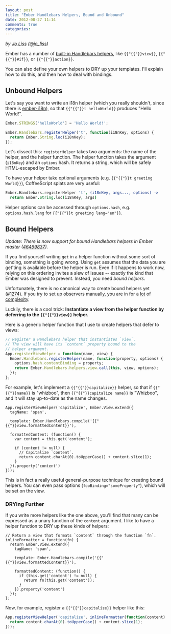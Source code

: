 ```yaml
---
layout: post
title: "Ember Handlebars Helpers, Bound and Unbound"
date: 2012-08-27 11:14
comments: true
categories:
---
```


*by [Jo Liss](http://www.solitr.com/blog/) ([@jo_liss](https://twitter.com/jo_liss))*

Ember has a number of [built-in Handlebars
helpers](http://docs.edge.emberjs.com/symbols/Handlebars.helpers.html), like
`{{"{{"}}view}}`, `{{"{{"}}#if}}`, or `{{"{{"}}action}}`.

You can also define your own helpers to DRY up your templates. I'll explain
how to do this, and then how to deal with bindings.

## Unbound Helpers

Let's say you want to write an i18n helper (which you really shouldn't, since
there is [ember-i18n](https://github.com/zendesk/ember-i18n)), so that `{{"{{"}}t
helloWorld}}` produces "Hello World!".

```javascript
Ember.STRINGS['helloWorld'] = 'Hello World!';

Ember.Handlebars.registerHelper('t', function(i18nKey, options) {
  return Ember.String.loc(i18nKey);
});
```

Let's dissect this: `registerHelper` takes two arguments: the name of the
helper, and the helper function. The helper function takes the argument
(`i18nKey`) and an `options` hash. It returns a string, which will be safely
HTML-escaped by Ember.

To have your helper take optional arguments (e.g. `{{"{{"}}t greeting World}}`),
CoffeeScript splats are very useful:

```coffeescript
Ember.Handlebars.registerHelper 't', (i18nKey, args..., options) ->
  return Ember.String.loc(i18nKey, args)
```

Helper options can be accessed through `options.hash`, e.g.
`options.hash.lang` for `{{"{{"}}t greeting lang="en"}}`.

## Bound Helpers

*Update: There is now support for bound Handlebars helpers in Ember master
([46469837](https://github.com/emberjs/ember.js/commit/46469831e7fe22d43b5dcfdf7ff60bd7000aa9de)).*

If you find yourself writing `get` in a helper function without some sort of
binding, something is going wrong. Using `get` assumes that the data you are
get'ting is available before the helper is run. Even if it happens to work now,
relying on this ordering invites a slew of issues -- exactly the kind that
Ember was designed to prevent. Instead, you need *bound helpers*.

Unfortunately, there is no canonical way to create bound helpers yet
([#1274](https://github.com/emberjs/ember.js/pull/1274)). If you try to set up
observers manually, you are in for a [lot](https://gist.github.com/2018185) of
[complexity](https://github.com/zendesk/ember-i18n/blob/8c5e518f59bf888f8c0477eafc57e7f73b383ada/lib/i18n.coffee#L90).

Luckily, there is a cool trick: **Instantiate a view from the helper function
by deferring to the `{{"{{"}}view}}` helper.**

Here is a generic helper function that I use to create helpers that defer to
views:

```javascript
// Register a Handlebars helper that instantiates `view`.
// The view will have its `content` property bound to the
// helper argument.
App.registerViewHelper = function(name, view) {
  Ember.Handlebars.registerHelper(name, function(property, options) {
    options.hash.contentBinding = property;
    return Ember.Handlebars.helpers.view.call(this, view, options);
  });
};
```

For example, let's implement a `{{"{{"}}capitalize}}` helper, so that  if
`{{"{{"}}name}}` is "whizboo", then `{{"{{"}}capitalize name}}` is "Whizboo",
and it will stay up-to-date as the name changes.

```plain
App.registerViewHelper('capitalize', Ember.View.extend({
  tagName: 'span',

  template: Ember.Handlebars.compile('{{"{{"}}view.formattedContent}}'),

  formattedContent: (function() {
    var content = this.get('content');

    if (content != null) {
      // Capitalize `content`.
      return content.charAt(0).toUpperCase() + content.slice(1);
    }
  }).property('content')
}));
```


This is in fact a really useful general-purpose technique for creating bound
helpers. You can even pass options (`fooBinding="someProperty"`), which will
be set on the view.

### DRYing Further

If you write more helpers like the one above, you'll find that many can be
expressed as a unary function of the `content` argument. I like to have a
helper function to DRY up these kinds of helpers:

```plain
// Return a view that formats `content` through the function `fn`.
inlineFormatter = function(fn) {
  return Ember.View.extend({
    tagName: 'span',

    template: Ember.Handlebars.compile('{{"{{"}}view.formattedContent}}'),

    formattedContent: (function() {
      if (this.get('content') != null) {
        return fn(this.get('content'));
      }
    }).property('content')
  });
};
```

Now, for example, register a `{{"{{"}}capitalize}}` helper like this:

```javascript
App.registerViewHelper('capitalize', inlineFormatter(function(content) {
  return content.charAt(0).toUpperCase() + content.slice(1);
}));
```

